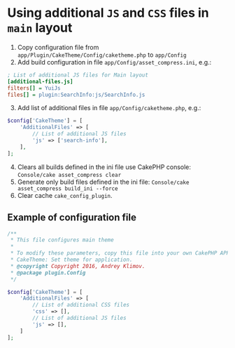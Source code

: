 # Using additional `JS` and `CSS` files in `main` layout

1. Copy configuration file from `app/Plugin/CakeTheme/Config/caketheme.php` to `app/Config`
2. Add build configuration in file `app/Config/asset_compress.ini`, e.g.:
```ini
; List of additional JS files for Main layout
[additional-files.js]
filters[] = YuiJs
files[] = plugin:SearchInfo:js/SearchInfo.js
```
3. Add list of additional files in file `app/Config/caketheme.php`, e.g.:
```php
$config['CakeTheme'] = [
    'AdditionalFiles' => [
        // List of additional JS files
        'js' => ['search-info'],
    ],
];
```
4. Clears all builds defined in the ini file use CakePHP console:
`Console/cake asset_compress clear`
5. Generate only build files defined in the ini file:
`Console/cake asset_compress build_ini --force`
6. Clear cache `cake_config_plugin`.

## Example of configuration file
```php
/**
 * This file configures main theme
 *
 * To modify these parameters, copy this file into your own CakePHP APP/Config directory.
 * CakeTheme: Set theme for application.
 * @copyright Copyright 2016, Andrey Klimov.
 * @package plugin.Config
 */

$config['CakeTheme'] = [
    'AdditionalFiles' => [
        // List of additional CSS files
        'css' => [],
        // List of additional JS files
        'js' => [],
    ]
];
```